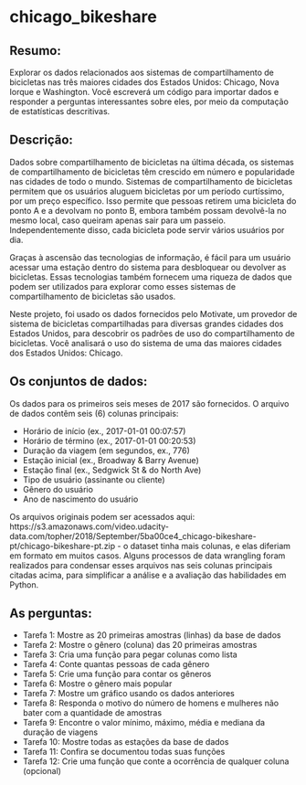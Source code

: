 # chicago_bikeshare
## Resumo: 
<p>Explorar os dados relacionados aos sistemas de compartilhamento de bicicletas nas três maiores cidades dos Estados Unidos: Chicago, Nova Iorque e Washington. Você escreverá um código para importar dados e responder a perguntas interessantes sobre eles, por meio da computação de estatísticas descritivas.
</p>
<h2>Descrição:</h2>
<p>Dados sobre compartilhamento de bicicletas na última década, os sistemas de compartilhamento de bicicletas têm crescido em número e popularidade nas cidades de todo o mundo. Sistemas de compartilhamento de bicicletas permitem que os usuários aluguem bicicletas por um período curtíssimo, por um preço específico. Isso permite que pessoas retirem uma bicicleta do ponto A e a devolvam no ponto B, embora também possam devolvê-la no mesmo local, caso queiram apenas sair para um passeio. Independentemente disso, cada bicicleta pode servir vários usuários por dia.
</p>
<p>Graças à ascensão das tecnologias de informação, é fácil para um usuário acessar uma estação dentro do sistema para desbloquear ou devolver as bicicletas. Essas tecnologias também fornecem uma riqueza de dados que podem ser utilizados para explorar como esses sistemas de compartilhamento de bicicletas são usados.
</p>
<p>Neste projeto, foi usado os dados fornecidos pelo Motivate, um provedor de sistema de bicicletas compartilhadas para diversas grandes cidades dos Estados Unidos, para descobrir os padrões de uso do compartilhamento de bicicletas. Você analisará o uso do sistema de uma das maiores cidades dos Estados Unidos: Chicago.</p>

## Os conjuntos de dados:
<p>Os dados para os primeiros seis meses de 2017 são fornecidos. O arquivo de dados contêm seis (6) colunas principais:</p>

<ul>
  <li>Horário de início (ex., 2017-01-01 00:07:57)</li>
  <li>Horário de término (ex., 2017-01-01 00:20:53)</li>
  <li>Duração da viagem (em segundos, ex., 776)</li>
  <li>Estação inicial (ex., Broadway & Barry Avenue)</li>
  <li>Estação final (ex., Sedgwick St & do North Ave)</li>
  <li>Tipo de usuário (assinante ou cliente)</li>
  <li>Gênero do usuário</li>
  <li>Ano de nascimento do usuário</li>
</ul>

<p>Os arquivos originais podem ser acessados aqui: https://s3.amazonaws.com/video.udacity-data.com/topher/2018/September/5ba00ce4_chicago-bikeshare-pt/chicago-bikeshare-pt.zip - o dataset tinha mais colunas, e elas diferiam em formato em muitos casos. Alguns processos de data wrangling foram realizados para condensar esses arquivos nas seis colunas principais citadas acima, para simplificar a análise e a avaliação das habilidades em Python. 
</p>
<h2> As perguntas:</h2>
<ul>
  <li>Tarefa 1: Mostre as 20 primeiras amostras (linhas) da base de dados</li>
  <li>Tarefa 2: Mostre o gênero (coluna) das 20 primeiras amostras</li>
  <li>Tarefa 3: Cria uma função para pegar colunas como lista</li>
  <li>Tarefa 4: Conte quantas pessoas de cada gênero</li>
  <li>Tarefa 5: Crie uma função para contar os gêneros</li>
  <li>Tarefa 6: Mostre o gênero mais popular</li>
  <li>Tarefa 7: Mostre um gráfico usando os dados anteriores</li>
  <li>Tarefa 8: Responda o motivo do número de homens e mulheres não bater com a quantidade de amostras</li>
  <li>Tarefa 9: Encontre o valor mínimo, máximo, média e mediana da duração de viagens</li>
  <li>Tarefa 10: Mostre todas as estações da base de dados</li>
  <li>Tarefa 11: Confira se documentou todas suas funções</li>
  <li>Tarefa 12: Crie uma função que conte a ocorrência de qualquer coluna (opcional)</li>
</ul>
